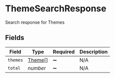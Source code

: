 # ThemeSearchResponse

Search response for Themes


## Fields

| Field                                   | Type                                    | Required                                | Description                             |
| --------------------------------------- | --------------------------------------- | --------------------------------------- | --------------------------------------- |
| `themes`                                | [Theme](../../models/shared/theme.md)[] | :heavy_minus_sign:                      | N/A                                     |
| `total`                                 | *number*                                | :heavy_minus_sign:                      | N/A                                     |